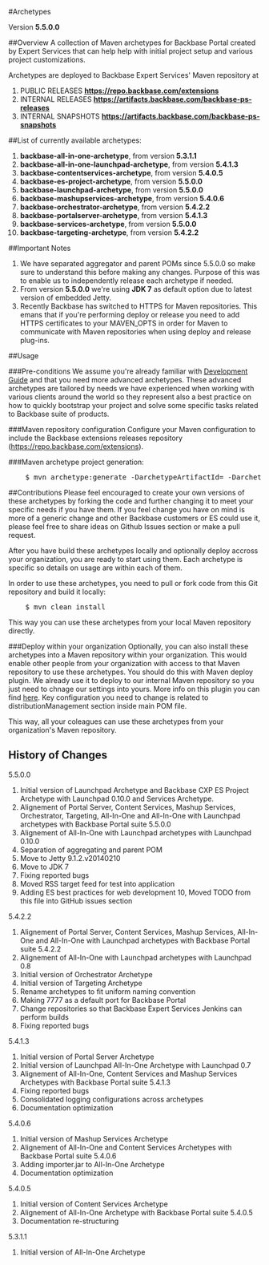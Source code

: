 #Archetypes

Version **5.5.0.0**

##Overview
A collection of Maven archetypes for Backbase Portal created by Expert Services that can help help with initial project setup and various project customizations.

Archetypes are deployed to Backbase Expert Services' Maven repository at

1. PUBLIC RELEASES   					**https://repo.backbase.com/extensions** 
2. INTERNAL RELEASES                	**https://artifacts.backbase.com/backbase-ps-releases**
3. INTERNAL SNAPSHOTS               	**https://artifacts.backbase.com/backbase-ps-snapshots**

##List of currently available archetypes:
1. **backbase-all-in-one-archetype**, from version **5.3.1.1**
2. **backbase-all-in-one-launchpad-archetype**, from version **5.4.1.3**
3. **backbase-contentservices-archetype**, from version **5.4.0.5**
4. **backbase-es-project-archetype**, from version **5.5.0.0**
5. **backbase-launchpad-archetype**, from version **5.5.0.0**
6. **backbase-mashupservices-archetype**, from version **5.4.0.6**
7. **backbase-orchestrator-archetype**, from version **5.4.2.2**
8. **backbase-portalserver-archetype**, from version **5.4.1.3**
9. **backbase-services-archetype**, from version **5.5.0.0**
10. **backbase-targeting-archetype**, from version **5.4.2.2**

##Important Notes
1. We have separated aggregator and parent POMs since 5.5.0.0 so make sure to understand this before making any changes. Purpose of this was to enable us to independently release each archetype if needed.
2. From version **5.5.0.0** we're using **JDK 7** as default option due to latest version of embedded Jetty.
3. Recently Backbase has switched to HTTPS for Maven repositories. This emans that if you're performing deploy or release you need to add HTTPS certificates to your MAVEN_OPTS in order for Maven to communicate with Maven repositories when using deploy and release plug-ins.

##Usage

###Pre-conditions
We assume you're already familiar with [Development Guide](https://my.backbase.com/resources/documentation/portal/devd_mave.html) and that you need more advanced archetypes. These advanced archetypes are tailored by needs we have experienced when working with various clients around the world so they represent also a best practice on how to quickly bootstrap your project and solve some specific tasks related to Backbase suite of products.

###Maven repository configuration
Configure your Maven configuration to include the Backbase extensions releases repository (https://repo.backbase.com/extensions).

###Maven archetype project generation: 
<pre>
	$ mvn archetype:generate -DarchetypeArtifactId=<archetype_name> -DarchetypeGroupId=com.backbase.expert.tools -DarchetypeVersion=<archetype_version> 
</pre>

##Contributions
Please feel encouraged to create your own versions of these archetypes by forking the code and further changing it to meet your specific needs if you have them. If you feel change you have on mind is more of a generic change and other Backbase customers or ES could use it, please feel free to share ideas on Github Issues section or make a pull request.

After you have build these archetypes locally and optionally deploy accross your organization, you are ready to start using them. Each archetype is specific so details on usage are within each of them.

In order to use these archetypes, you need to pull or fork code from this Git repository and build it locally:  
<pre>
	$ mvn clean install
</pre>
This way you can use these archetypes from your local Maven repository directly. 

###Deploy within your organization
Optionally, you can also install these archetypes into a Maven repository within your organization. This would enable other people from your organization with access to that Maven repository to use these archetypes. You should do this with Maven deploy plugin. We already use it to deploy to our internal Maven repository so you just need to chnage our settings into yours. More info on this plugin you can find [here](http://maven.apache.org/plugins/maven-deploy-plugin). Key configuration you need to change is related to distributionManagement section inside main POM file.

This way, all your coleagues can use these archetypes from your organization's Maven repository. 

## History of Changes
5.5.0.0 

1. Initial version of Launchpad Archetype and Backbase CXP ES Project Archetype with Launchpad 0.10.0 and Services Archetype. 
2. Alignement of Portal Server, Content Services, Mashup Services, Orchestrator, Targeting, All-In-One and All-In-One with Launchpad archetypes with Backbase Portal suite 5.5.0.0
3. Alignement of All-In-One with Launchpad archetypes with Launchpad 0.10.0
4. Separation of aggregating and parent POM
5. Move to Jetty 9.1.2.v20140210
6. Move to JDK 7
7. Fixing reported bugs
8. Moved RSS target feed for test into application
9. Adding ES best practices for web development
10, Moved TODO from this file into GitHub issues section

5.4.2.2 

1. Alignement of Portal Server, Content Services, Mashup Services, All-In-One and All-In-One with Launchpad archetypes with Backbase Portal suite 5.4.2.2
2. Alignement of All-In-One with Launchpad archetypes with Launchpad 0.8
3. Initial version of Orchestrator Archetype
4. Initial version of Targeting Archetype
5. Rename archetypes to fit uniform naming convention 
6. Making 7777 as a default port for Backbase Portal
7. Change repositories so that Backbase Expert Services Jenkins can perform builds
8. Fixing reported bugs

5.4.1.3 

1. Initial version of Portal Server Archetype 
2. Initial version of Launchpad All-In-One Archetype with Launchpad 0.7
3. Alignement of All-In-One, Content Services and Mashup Services Archetypes with Backbase Portal suite 5.4.1.3
4. Fixing reported bugs
5. Consolidated logging configurations across archetypes
6. Documentation optimization

5.4.0.6 

1. Initial version of Mashup Services Archetype 
2. Alignement of All-In-One and Content Services Archetypes with Backbase Portal suite 5.4.0.6
3. Adding importer.jar to All-In-One Archetype 
4. Documentation optimization

5.4.0.5 

1. Initial version of Content Services Archetype 
2. Alignement of All-In-One Archetype with Backbase Portal suite 5.4.0.5
3. Documentation re-structuring

5.3.1.1 

1. Initial version of All-In-One Archetype
